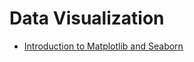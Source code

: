 # Data Visualization
* [Introduction to Matplotlib and Seaborn](Introduction-to-Matplotlib-and-Seaborn.ipynb)